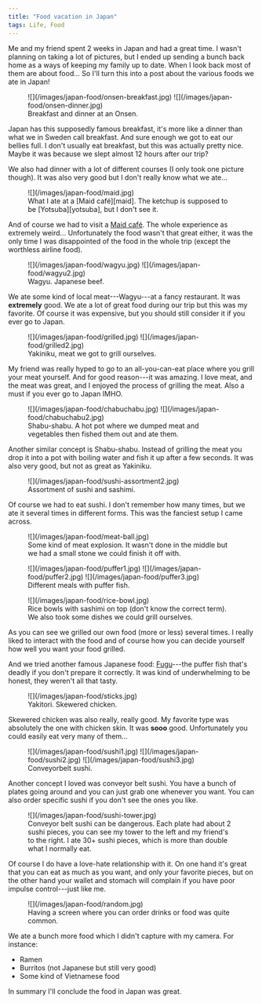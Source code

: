 ```yaml
---
title: "Food vacation in Japan"
tags: Life, Food
---
```


Me and my friend spent 2 weeks in Japan and had a great time. I wasn't planning on taking a lot of pictures, but I ended up sending a bunch back home as a ways of keeping my family up to date. When I look back most of them are about food... So I'll turn this into a post about the various foods we ate in Japan!

<figure class="flex-50">
    ![](/images/japan-food/onsen-breakfast.jpg)
    ![](/images/japan-food/onsen-dinner.jpg)
    <figcaption>Breakfast and dinner at an Onsen.</figcaption>
</figure>

Japan has this supposedly famous breakfast, it's more like a dinner than what we in Sweden call breakfast. And sure enough we got to eat our bellies full. I don't usually eat breakfast, but this was actually pretty nice. Maybe it was because we slept almost 12 hours after our trip?

We also had dinner with a lot of different courses (I only took one picture though). It was also very good but I don't really know what we ate...

<figure>
    ![](/images/japan-food/maid.jpg)
    <figcaption>What I ate at a [Maid café][maid]. The ketchup is supposed to be [Yotsuba][yotsuba], but I don't see it.</figcaption>
</figure>

And of course we had to visit a [Maid café][maid]. The whole experience as extremely weird... Unfortunately the food wasn't that great either, it was the only time I was disappointed of the food in the whole trip (except the worthless airline food).

[maid]: https://en.wikipedia.org/wiki/Maid_caf%C3%A9
[yotsuba]: https://duckduckgo.com/?q=yotsuba+quintuplets&t=ffab&iar=images&iax=images&ia=images

<figure class="flex-50">
    ![](/images/japan-food/wagyu.jpg)
    ![](/images/japan-food/wagyu2.jpg)
    <figcaption>Wagyu. Japanese beef.</figcaption>
</figure>

We ate some kind of local meat---Wagyu---at a fancy restaurant. It was **extremely** good. We ate a lot of great food during our trip but this was my favorite. Of course it was expensive, but you should still consider it if you ever go to Japan.

<figure class="flex-50">
    ![](/images/japan-food/grilled.jpg)
    ![](/images/japan-food/grilled2.jpg)
    <figcaption>Yakiniku, meat we got to grill ourselves.</figcaption>
</figure>

My friend was really hyped to go to an all-you-can-eat place where you grill your meat yourself. And for good reason---it was amazing. I love meat, and the meat was great, and I enjoyed the process of grilling the meat. Also a must if you ever go to Japan IMHO.

<figure class="flex-50">
    ![](/images/japan-food/chabuchabu.jpg)
    ![](/images/japan-food/chabuchabu2.jpg)
    <figcaption>Shabu-shabu. A hot pot where we dumped meat and vegetables then fished them out and ate them.</figcaption>
</figure>

Another similar concept is Shabu-shabu. Instead of grilling the meat you drop it into a pot with boiling water and fish it up after a few seconds. It was also very good, but not as great as Yakiniku.

<figure>
    ![](/images/japan-food/sushi-assortment2.jpg)
    <figcaption>Assortment of sushi and sashimi.</figcaption>
</figure>

Of course we had to eat sushi. I don't remember how many times, but we ate it several times in different forms. This was the fanciest setup I came across.

<figure>
    ![](/images/japan-food/meat-ball.jpg)
    <figcaption>Some kind of meat explosion. It wasn't done in the middle but we had a small stone we could finish it off with.</figcaption>
</figure>

<figure class="flex-33">
    ![](/images/japan-food/puffer1.jpg)
    ![](/images/japan-food/puffer2.jpg)
    ![](/images/japan-food/puffer3.jpg)
    <figcaption>Different meals with puffer fish.</figcaption>
</figure>

<figure>
    ![](/images/japan-food/rice-bowl.jpg)
    <figcaption>Rice bowls with sashimi on top (don't know the correct term). We also took some dishes we could grill ourselves.</figcaption>
</figure>

As you can see we grilled our own food (more or less) several times. I really liked to interact with the food and of course how you can decide yourself how well you want your food grilled.

And we tried another famous Japanese food: [Fugu][]---the puffer fish that's deadly if you don't prepare it correctly. It was kind of underwhelming to be honest, they weren't all that tasty.

[Fugu]: https://en.wikipedia.org/wiki/Fugu

<figure>
    ![](/images/japan-food/sticks.jpg)
    <figcaption>Yakitori. Skewered chicken.</figcaption>
</figure>

Skewered chicken was also really, really good. My favorite type was absolutely the one with chicken skin. It was **sooo** good. Unfortunately you could easily eat very many of them...

<figure class="flex-33">
    ![](/images/japan-food/sushi1.jpg)
    ![](/images/japan-food/sushi2.jpg)
    ![](/images/japan-food/sushi3.jpg)
    <figcaption>Conveyorbelt sushi.</figcaption>
</figure>

Another concept I loved was conveyor belt sushi. You have a bunch of plates going around and you can just grab one whenever you want. You can also order specific sushi if you don't see the ones you like.

<figure>
    ![](/images/japan-food/sushi-tower.jpg)
    <figcaption>Conveyor belt sushi can be dangerous. Each plate had about 2 sushi pieces, you can see my tower to the left and my friend's to the right. I ate 30+ sushi pieces, which is more than double what I normally eat.</figcaption>
</figure>

Of course I do have a love-hate relationship with it. On one hand it's great that you can eat as much as you want, and only your favorite pieces, but on the other hand your wallet and stomach will complain if you have poor impulse control---just like me.

<figure>
    ![](/images/japan-food/random.jpg)
    <figcaption>Having a screen where you can order drinks or food was quite common.</figcaption>
</figure>

We ate a bunch more food which I didn't capture with my camera. For instance:

* Ramen
* Burritos (not Japanese but still very good)
* Some kind of Vietnamese food

In summary I'll conclude the food in Japan was great.
